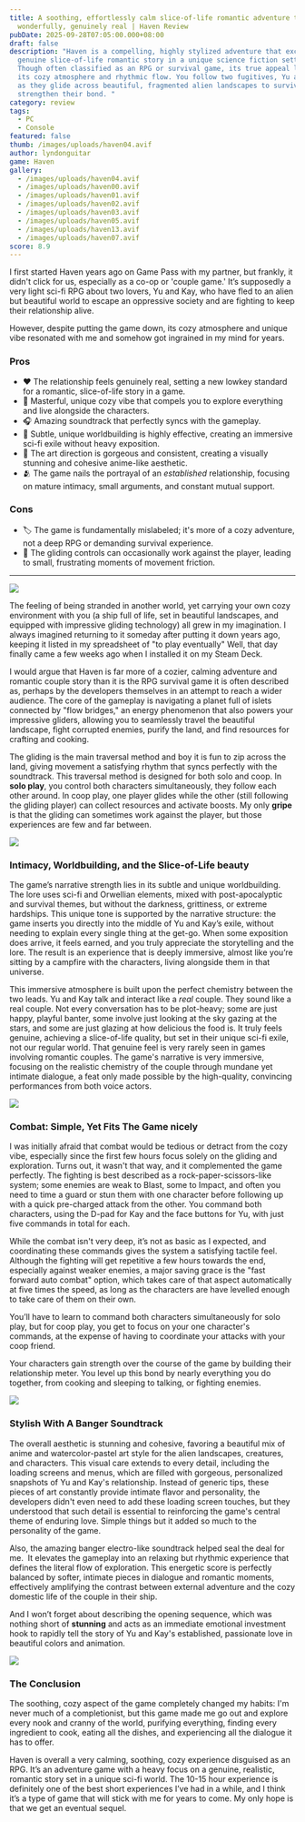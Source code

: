 ```yaml
---
title: A soothing, effortlessly calm slice-of-life romantic adventure that feels
  wonderfully, genuinely real | Haven Review
pubDate: 2025-09-28T07:05:00.000+08:00
draft: false
description: "Haven is a compelling, highly stylized adventure that excels as a
  genuine slice-of-life romantic story in a unique science fiction setting.
  Though often classified as an RPG or survival game, its true appeal lies in
  its cozy atmosphere and rhythmic flow. You follow two fugitives, Yu and Kay,
  as they glide across beautiful, fragmented alien landscapes to survive and
  strengthen their bond. "
category: review
tags:
  - PC
  - Console
featured: false
thumb: /images/uploads/haven04.avif
author: lyndonguitar
game: Haven
gallery:
  - /images/uploads/haven04.avif
  - /images/uploads/haven00.avif
  - /images/uploads/haven01.avif
  - /images/uploads/haven02.avif
  - /images/uploads/haven03.avif
  - /images/uploads/haven05.avif
  - /images/uploads/haven13.avif
  - /images/uploads/haven07.avif
score: 8.9
---
```

I first started Haven years ago on Game Pass with my partner, but frankly, it didn't click for us, especially as a co-op or 'couple game.' It’s supposedly a very light sci-fi RPG about two lovers, Yu and Kay, who have fled to an alien but beautiful world to escape an oppressive society and are fighting to keep their relationship alive. 

However, despite putting the game down, its cozy atmosphere and unique vibe resonated with me and somehow got ingrained in my mind for years. 

### Pros

* ❤️ The relationship feels genuinely real, setting a new lowkey standard for a romantic, slice-of-life story in a game.
* 🏡 Masterful, unique cozy vibe that compels you to explore everything and live alongside the characters.
* 🎧 Amazing soundtrack that perfectly syncs with the gameplay.
* 📖 Subtle, unique worldbuilding is highly effective, creating an immersive sci-fi exile without heavy exposition.
* 🎨 The art direction is gorgeous and consistent, creating a visually stunning and cohesive anime-like aesthetic.
* 🫂 The game nails the portrayal of an *established* relationship, focusing on mature intimacy, small arguments, and constant mutual support.

### Cons

* 🏷️ The game is fundamentally mislabeled; it's more of a cozy adventure, not a deep RPG or demanding survival experience.
* 🧱 The gliding controls can occasionally work against the player, leading to small, frustrating moments of movement friction.


- - -

![](/images/uploads/haven04.avif)

The feeling of being stranded in another world, yet carrying your own cozy environment with you (a ship full of life, set in beautiful landscapes, and equipped with impressive gliding technology) all grew in my imagination. I always imagined returning to it someday after putting it down years ago, keeping it listed in my spreadsheet of "to play eventually" Well, that day finally came a few weeks ago when I installed it on my Steam Deck.

I would argue that Haven is far more of a cozier, calming adventure and romantic couple story than it is the RPG survival game it is often described as, perhaps by the developers themselves in an attempt to reach a wider audience. The core of the gameplay is navigating a planet full of islets connected by "flow bridges," an energy phenomenon that also powers your impressive gliders, allowing you to seamlessly travel the beautiful landscape, fight corrupted enemies, purify the land, and find resources for crafting and cooking. 

The gliding is the main traversal method and boy it is fun to zip across the land, giving movement a satisfying rhythm that syncs perfectly with the soundtrack. This traversal method is designed for both solo and coop. In **solo play**, you control both characters simultaneously, they follow each other around. In coop play, one player glides while the other (still following the gliding player) can collect resources and activate boosts. My only **gripe** is that the gliding can sometimes work against the player, but those experiences are few and far between.

![](/images/uploads/haven13.avif)

### Intimacy, Worldbuilding, and the Slice-of-Life beauty

The game’s narrative strength lies in its subtle and unique worldbuilding. The lore uses sci-fi and Orwellian elements, mixed with post-apocalyptic and survival themes, but without the darkness, grittiness, or extreme hardships. This unique tone is supported by the narrative structure: the game inserts you directly into the middle of Yu and Kay’s exile, without needing to explain every single thing at the get-go. When some exposition does arrive, it feels earned, and you truly appreciate the storytelling and the lore. The result is an experience that is deeply immersive, almost like you’re sitting by a campfire with the characters, living alongside them in that universe.

This immersive atmosphere is built upon the perfect chemistry between the two leads. Yu and Kay talk and interact like a *real* couple. They sound like a real couple. Not every conversation has to be plot-heavy; some are just happy, playful banter, some involve just looking at the sky gazing at the stars, and some are just glazing at how delicious the food is. It truly feels genuine, achieving a slice-of-life quality, but set in their unique sci-fi exile, not our regular world. That genuine feel is very rarely seen in games involving romantic couples. The game's narrative is very immersive, focusing on the realistic chemistry of the couple through mundane yet intimate dialogue, a feat only made possible by the high-quality, convincing performances from both voice actors.

![](/images/uploads/haven02.avif)

### Combat: Simple, Yet Fits The Game nicely

I was initially afraid that combat would be tedious or detract from the cozy vibe, especially since the first few hours focus solely on the gliding and exploration. Turns out, it wasn't that way, and it complemented the game perfectly. The fighting is best described as a rock-paper-scissors-like system; some enemies are weak to Blast, some to Impact, and often you need to time a guard or stun them with one character before following up with a quick pre-charged attack from the other. You command both characters, using the D-pad for Kay and the face buttons for Yu, with just five commands in total for each. 

While the combat isn't very deep, it’s not as basic as I expected, and coordinating these commands gives the system a satisfying tactile feel. Although the fighting will get repetitive a few hours towards the end, especially against weaker enemies, a major saving grace is the "fast forward auto combat" option, which takes care of that aspect automatically at five times the speed, as long as the characters are have levelled enough to take care of them on their own. 

You’ll have to learn to command both characters simultaneously for solo play, but for coop play, you get to focus on your one character's commands, at the expense of having to coordinate your attacks with your coop friend.

Your characters gain strength over the course of the game by building their relationship meter. You level up this bond by nearly everything you do together, from cooking and sleeping to talking, or fighting enemies.

![](/images/uploads/haven09.avif)

### Stylish With A Banger Soundtrack

The overall aesthetic is stunning and cohesive, favoring a beautiful mix of anime and watercolor-pastel art style for the alien landscapes, creatures, and characters. This visual care extends to every detail, including the loading screens and menus, which are filled with gorgeous, personalized snapshots of Yu and Kay's relationship. Instead of generic tips, these pieces of art constantly provide intimate flavor and personality, the developers didn't even need to add these loading screen touches, but they understood that such detail is essential to reinforcing the game's central theme of enduring love. Simple things but it added so much to the personality of the game.

Also, the amazing banger electro-like soundtrack helped seal the deal for me.  It elevates the gameplay into an relaxing but rhythmic experience that defines the literal flow of exploration. This energetic score is perfectly balanced by softer, intimate pieces in dialogue and romantic moments, effectively amplifying the contrast between external adventure and the cozy domestic life of the couple in their ship.

And I won’t forget about describing the opening sequence, which was nothing short of **stunning** and acts as an immediate emotional investment hook to rapidly tell the story of Yu and Kay's established, passionate love in beautiful colors and animation.

![](/images/uploads/haven12.avif)

### The Conclusion

The soothing, cozy aspect of the game completely changed my habits: I'm never much of a completionist, but this game made me go out and explore every nook and cranny of the world, purifying everything, finding every ingredient to cook, eating all the dishes, and experiencing all the dialogue it has to offer.

Haven is overall a very calming, soothing, cozy experience disguised as an RPG. It’s an adventure game with a heavy focus on a genuine, realistic, romantic story set in a unique sci-fi world. The 10-15 hour experience is definitely one of the best short experiences I’ve had in a while, and I think it’s a type of game that will stick with me for years to come. My only hope is that we get an eventual sequel.
